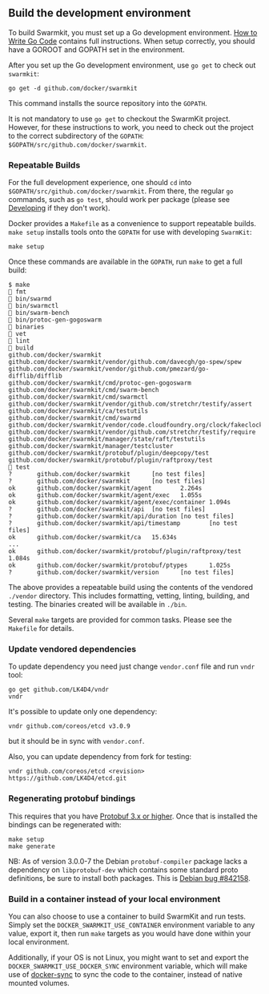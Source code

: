 ## Build the development environment

To build Swarmkit, you must set up a Go development environment.
[How to Write Go Code](https://golang.org/doc/code.html) contains full instructions.
When setup correctly, you should have a GOROOT and GOPATH set in the environment.

After you set up the Go development environment, use `go get` to check out
`swarmkit`:

    go get -d github.com/docker/swarmkit

This command installs the source repository into the `GOPATH`.

It is not mandatory to use `go get` to checkout the SwarmKit project. However,
for these instructions to work, you need to check out the project to the
correct subdirectory of the `GOPATH`: `$GOPATH/src/github.com/docker/swarmkit`.

### Repeatable Builds

For the full development experience, one should `cd` into
`$GOPATH/src/github.com/docker/swarmkit`. From there, the regular `go`
commands, such as `go test`, should work per package (please see
[Developing](#developing) if they don't work).

Docker provides a `Makefile` as a convenience to support repeatable builds.
`make setup` installs tools onto the `GOPATH` for use with developing
`SwarmKit`:

    make setup

Once these commands are available in the `GOPATH`, run `make` to get a full
build:

    $ make
    🐳 fmt
    🐳 bin/swarmd
    🐳 bin/swarmctl
    🐳 bin/swarm-bench
    🐳 bin/protoc-gen-gogoswarm
    🐳 binaries
    🐳 vet
    🐳 lint
    🐳 build
    github.com/docker/swarmkit
    github.com/docker/swarmkit/vendor/github.com/davecgh/go-spew/spew
    github.com/docker/swarmkit/vendor/github.com/pmezard/go-difflib/difflib
    github.com/docker/swarmkit/cmd/protoc-gen-gogoswarm
    github.com/docker/swarmkit/cmd/swarm-bench
    github.com/docker/swarmkit/cmd/swarmctl
    github.com/docker/swarmkit/vendor/github.com/stretchr/testify/assert
    github.com/docker/swarmkit/ca/testutils
    github.com/docker/swarmkit/cmd/swarmd
    github.com/docker/swarmkit/vendor/code.cloudfoundry.org/clock/fakeclock
    github.com/docker/swarmkit/vendor/github.com/stretchr/testify/require
    github.com/docker/swarmkit/manager/state/raft/testutils
    github.com/docker/swarmkit/manager/testcluster
    github.com/docker/swarmkit/protobuf/plugin/deepcopy/test
    github.com/docker/swarmkit/protobuf/plugin/raftproxy/test
    🐳 test
    ?       github.com/docker/swarmkit      [no test files]
    ?       github.com/docker/swarmkit      [no test files]
    ok      github.com/docker/swarmkit/agent        2.264s
    ok      github.com/docker/swarmkit/agent/exec   1.055s
    ok      github.com/docker/swarmkit/agent/exec/container 1.094s
    ?       github.com/docker/swarmkit/api  [no test files]
    ?       github.com/docker/swarmkit/api/duration [no test files]
    ?       github.com/docker/swarmkit/api/timestamp        [no test files]
    ok      github.com/docker/swarmkit/ca   15.634s
    ...
    ok      github.com/docker/swarmkit/protobuf/plugin/raftproxy/test       1.084s
    ok      github.com/docker/swarmkit/protobuf/ptypes      1.025s
    ?       github.com/docker/swarmkit/version      [no test files]

The above provides a repeatable build using the contents of the vendored
`./vendor` directory. This includes formatting, vetting, linting, building,
and testing. The binaries created will be available in `./bin`.

Several `make` targets are provided for common tasks. Please see the `Makefile`
for details.

### Update vendored dependencies

To update dependency you need just change `vendor.conf` file and run `vndr` tool:
```
go get github.com/LK4D4/vndr
vndr
```

It's possible to update only one dependency:
```
vndr github.com/coreos/etcd v3.0.9
```

but it should be in sync with `vendor.conf`.

Also, you can update dependency from fork for testing:
```
vndr github.com/coreos/etcd <revision> https://github.com/LK4D4/etcd.git
```

### Regenerating protobuf bindings

This requires that you have [Protobuf 3.x or
higher](https://developers.google.com/protocol-buffers/docs/downloads). Once
that is installed the bindings can be regenerated with:

```
make setup
make generate
```

NB: As of version 3.0.0-7 the Debian `protobuf-compiler` package lacks
a dependency on `libprotobuf-dev` which contains some standard proto
definitions, be sure to install both packages. This is [Debian bug
#842158](https://bugs.debian.org/842158).

### Build in a container instead of your local environment

You can also choose to use a container to build SwarmKit and run tests. Simply
set the `DOCKER_SWARMKIT_USE_CONTAINER` environment variable to any value,
export it, then run `make` targets as you would have done within your local
environment.

Additionally, if your OS is not Linux, you might want to set and export the
`DOCKER_SWARMKIT_USE_DOCKER_SYNC` environment variable, which will make use of
[docker-sync](https://github.com/EugenMayer/docker-sync) to sync the code to
the container, instead of native mounted volumes.
